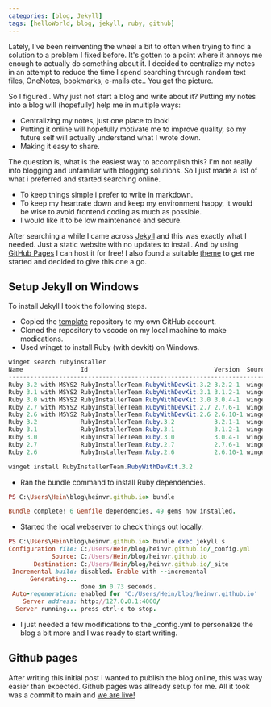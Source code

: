 ```yaml
---
categories: [blog, Jekyll]
tags: [helloWorld, blog, jekyll, ruby, github]
---
```


Lately, I've been reinventing the wheel a bit to often when trying to find a solution to a problem I fixed before. It's gotten to a point where it annoys me enough to actually do something about it. I decided to centralize my notes in an attempt to reduce the time I spend searching through random text files, OneNotes, bookmarks, e-mails etc.. You get the picture. 

So I figured.. Why just not start a blog and write about it? Putting my notes into a blog will (hopefully) help me in multiple ways:
- Centralizing my notes, just one place to look!
- Putting it online will hopefully motivate me to improve quality, so my future self will actually understand what I wrote down.
- Making it easy to share.

The question is, what is the easiest way to accomplish this? I'm not really into blogging and unfamiliar with blogging solutions. So I just made a list of what i preferred and started searching online.
- To keep things simple i prefer to write in markdown.
- To keep my heartrate down and keep my environment happy, it would be wise to avoid frontend coding as much as possible.
- I would like it to be low maintenance and secure.

After searching a while I came across [Jekyll](https://jekyllrb.com/) and this was exactly what I needed. Just a static website with no updates to install. And by using [GitHub Pages](https://pages.github.com/) I can host it for free! I also found a suitable [theme](https://github.com/cotes2020/chirpy-starter) to get me started and decided to give this one a go.

## Setup Jekyll on Windows
To install Jekyll I took the following steps.

- Copied the [template](https://github.com/cotes2020/chirpy-starter) repository to my own GitHub account.
- Cloned the repository to vscode on my local machine to make modications.
- Used winget to install Ruby (with devkit) on Windows.
```powershell
winget search rubyinstaller
Name                Id                                   Version  Source
-------------------------------------------------------------------------
Ruby 3.2 with MSYS2 RubyInstallerTeam.RubyWithDevKit.3.2 3.2.2-1  winget
Ruby 3.1 with MSYS2 RubyInstallerTeam.RubyWithDevKit.3.1 3.1.2-1  winget
Ruby 3.0 with MSYS2 RubyInstallerTeam.RubyWithDevKit.3.0 3.0.4-1  winget
Ruby 2.7 with MSYS2 RubyInstallerTeam.RubyWithDevKit.2.7 2.7.6-1  winget
Ruby 2.6 with MSYS2 RubyInstallerTeam.RubyWithDevKit.2.6 2.6.10-1 winget
Ruby 3.2            RubyInstallerTeam.Ruby.3.2           3.2.1-1  winget
Ruby 3.1            RubyInstallerTeam.Ruby.3.1           3.1.2-1  winget
Ruby 3.0            RubyInstallerTeam.Ruby.3.0           3.0.4-1  winget
Ruby 2.7            RubyInstallerTeam.Ruby.2.7           2.7.6-1  winget
Ruby 2.6            RubyInstallerTeam.Ruby.2.6           2.6.10-1 winget
```
```powershell
winget install RubyInstallerTeam.RubyWithDevKit.3.2
```

- Ran the bundle command to install Ruby dependencies.

```ruby
PS C:\Users\Hein\blog\heinvr.github.io> bundle

Bundle complete! 6 Gemfile dependencies, 49 gems now installed.
```
- Started the local webserver to check things out locally.

```ruby
PS C:\Users\Hein\blog\heinvr.github.io> bundle exec jekyll s
Configuration file: C:/Users/Hein/blog/heinvr.github.io/_config.yml
            Source: C:/Users/Hein/blog/heinvr.github.io
       Destination: C:/Users/Hein/blog/heinvr.github.io/_site
 Incremental build: disabled. Enable with --incremental
      Generating...
                    done in 0.73 seconds.
 Auto-regeneration: enabled for 'C:/Users/Hein/blog/heinvr.github.io'
    Server address: http://127.0.0.1:4000/
  Server running... press ctrl-c to stop.
```
- I just needed a few modifications to the _config.yml to personalize the blog a bit more and I was ready to start writing.

## Github pages
After writing this initial post i wanted to publish the blog online, this was way easier than expected. Github pages was allready setup for me. All it took was a commit to main and [we are live!](https://heinvr.github.io/)